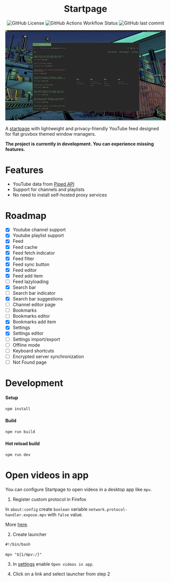 <div align="center">

# Startpage

![GitHub License](https://img.shields.io/github/license/imjah/startpage?style=flat-square&logo=gnu&label=License&labelColor=282828&color=689d6a)
![GitHub Actions Workflow Status](https://img.shields.io/github/actions/workflow/status/imjah/startpage/deploy.yml?style=flat-square&logo=github&label=Deploy&labelColor=282828&color=689d6a)
![GitHub last commit](https://img.shields.io/github/last-commit/imjah/startpage?style=flat-square&label=Last%20commit&labelColor=282828&color=689d6a)

![Screenshot](.github/screenshot.webp)

</div>

A [startpage](https://reddit.com/r/startpages/) with lightweight and
privacy-friendly YouTube feed designed for flat gruvbox themed window managers.

**The project is currently in development. You can experience missing features.**

# Features

- YouTube data from [Piped API](https://github.com/TeamPiped/Piped)
- Support for channels and playlists
- No need to install self-hosted proxy services

# Roadmap

- [x] Youtube channel support
- [x] Youtube playlist support
- [x] Feed
- [x] Feed cache
- [x] Feed fetch indicator
- [x] Feed filter
- [x] Feed sync button
- [x] Feed editor
- [x] Feed add item
- [ ] Feed lazyloading
- [x] Search bar
- [ ] Search bar indicator
- [x] Search bar suggestions
- [ ] Channel editor page
- [ ] Bookmarks
- [ ] Bookmarks editor
- [x] Bookmarks add item
- [x] Settings
- [x] Settings editor
- [ ] Settings import/export
- [ ] Offline mode
- [ ] Keyboard shortcuts
- [ ] Encrypted server synchronization
- [ ] Not Found page

# Development

#### Setup

```sh
npm install
```

#### Build

```sh
npm run build
```

#### Hot reload build

```sh
npm run dev
```

# Open videos in app

You can configure Startpage to open videos in a desktop app like `mpv`.

1. Register custom protocol in Firefox

In `about:config` create `boolean` variable
`network.protocol-handler.expose.mpv` with `false` value.

More [here](https://kb.mozillazine.org/Register_protocol).

2. Create launcher

```
#!/bin/bash

mpv "${1/mpv:/}"
```

3. In [settings](https://imjah.github.io/startpage/settings) enable `Open videos in app`.

4. Click on a link and select launcher from step 2
